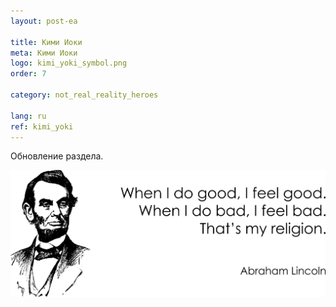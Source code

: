 ```yaml
---
layout: post-ea

title: Кими Иоки
meta: Кими Иоки
logo: kimi_yoki_symbol.png
order: 7

category: not_real_reality_heroes

lang: ru
ref: kimi_yoki
---
```


Обновление раздела.

<a data-fancybox="gallery" href="/img/programming/Lincoln.png"><img src="/img/programming/Lincoln.png" alt=""></a>
